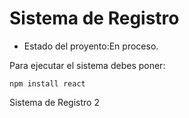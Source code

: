 <h1>Sistema de Registro</h1>

- Estado del proyento:En proceso.

Para ejecutar el sistema debes poner:

```npm install react```

Sistema de Registro 2
